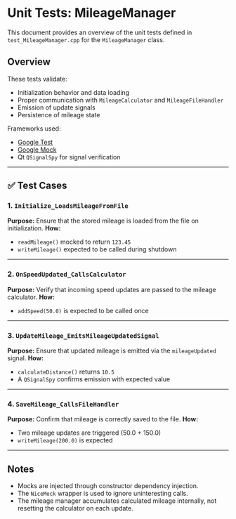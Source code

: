 # Unit Tests: MileageManager

This document provides an overview of the unit tests defined in `test_MileageManager.cpp` for the `MileageManager` class.

## Overview

These tests validate:
- Initialization behavior and data loading
- Proper communication with `MileageCalculator` and `MileageFileHandler`
- Emission of update signals
- Persistence of mileage state

Frameworks used:
- [Google Test](https://github.com/google/googletest)
- [Google Mock](https://github.com/google/googletest/tree/main/googlemock)
- Qt `QSignalSpy` for signal verification

---

## ✅ Test Cases

### 1. `Initialize_LoadsMileageFromFile`
**Purpose:** Ensure that the stored mileage is loaded from the file on initialization.
**How:**
- `readMileage()` mocked to return `123.45`
- `writeMileage()` expected to be called during shutdown

---

### 2. `OnSpeedUpdated_CallsCalculator`
**Purpose:** Verify that incoming speed updates are passed to the mileage calculator.
**How:**
- `addSpeed(50.0)` is expected to be called once

---

### 3. `UpdateMileage_EmitsMileageUpdatedSignal`
**Purpose:** Ensure that updated mileage is emitted via the `mileageUpdated` signal.
**How:**
- `calculateDistance()` returns `10.5`
- A `QSignalSpy` confirms emission with expected value

---

### 4. `SaveMileage_CallsFileHandler`
**Purpose:** Confirm that mileage is correctly saved to the file.
**How:**
- Two mileage updates are triggered (50.0 + 150.0)
- `writeMileage(200.0)` is expected

---

## Notes

- Mocks are injected through constructor dependency injection.
- The `NiceMock` wrapper is used to ignore uninteresting calls.
- The mileage manager accumulates calculated mileage internally, not resetting the calculator on each update.
